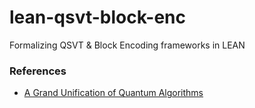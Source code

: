 # lean-qsvt-block-enc
Formalizing QSVT &amp; Block Encoding frameworks in LEAN

### References
- [A Grand Unification of Quantum Algorithms](https://arxiv.org/abs/2105.02859)

